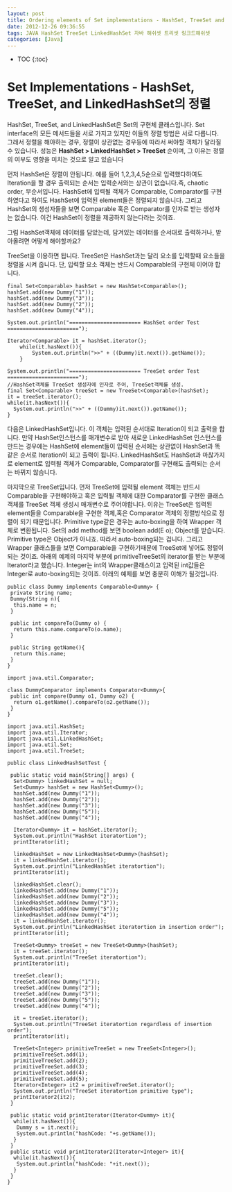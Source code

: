 ```yaml
---
layout: post
title: Ordering elements of Set implementations - HashSet, TreeSet and LinkedHashSet
date: 2012-12-26 09:36:55
tags: JAVA HashSet TreeSet LinkedHashSet 자바 해쉬셋 트리셋 링크드해쉬셋
categories: [Java]
---
```

* TOC
{:toc}


# Set Implementations - HashSet, TreeSet, and LinkedHashSet의 정렬
HashSet, TreeSet, and LinkedHashSet은 Set의 구현체 클래스입니다.
Set interface의 모든 메서드들을 서로 가지고 있지만 이들의 정렬 방법은 서로 다릅니다.
그래서 정렬을 해야하는 경우, 정렬이 상관없는 경우등에 따라서 써야할 객체가 달라질 수 있습니다.
성능은 **HashSet > LinkedHashSet > TreeSet**  순이며, 그 이유는 정렬의 여부도 영향을 미치는 것으로 알고 있습니다


먼저 HashSet은 정렬이 안됩니다. 예를 들어 1,2,3,4,5순으로 입력했다하여도 Iteration을 할 경우 출력되는 순서는 입력순서와는 상관이 없습니다.즉, chaotic order, 무순서입니다. HashSet에 입력될 객체가 Comparable, Comparator를 구현하였다고 하여도 HashSet에 입력된 element들은 정렬되지 않습니다. 그리고 HashSet의 생성자들을 보면 Comparable 혹은 Comparator를 인자로 받는 생성자는 없습니다. 이건 HashSet이 정렬을 제공하지 않는다라는 것이죠.

그럼 HashSet객체에 데이터를 담았는데, 담겨있는 데이터를 순서대로 출력하거나, 받아올려면 어떻게 해야할까요?

TreeSet을 이용하면 됩니다. TreeSet은 HashSet과는 달리 요소를 입력할때 요소들을 정렬을 시켜 줍니다. 단, 입력할 요소 객체는 반드시 Comparable의 구현체 이어야 합니다.

```
final Set<Comparable> hashSet = new HashSet<Comparable>();
hashSet.add(new Dummy("1"));
hashSet.add(new Dummy("3"));
hashSet.add(new Dummy("2"));
hashSet.add(new Dummy("4"));

System.out.println("======================= HashSet order Test =======================");

Iterator<Comparable> it = hashSet.iterator();
	while(it.hasNext()){
		System.out.println(">>" + ((Dummy)it.next()).getName());
	}

System.out.println("======================= TreeSet order Test =======================");
//HashSet객체를 TreeSet 생성자에 인자로 주어, TreeSet객체를 생성.
final Set<Comparable> treeSet = new TreeSet<Comparable>(hashSet);
it = treeSet.iterator();
while(it.hasNext()){
  System.out.println(">>" + ((Dummy)it.next()).getName());
}

```

다음은 LinkedHashSet입니다. 이 객체는 입력된 순서대로 Iteration이 되고 출력을 합니다.
만약 HashSet인스턴스를 매개변수로 받아 새로운 LinkedHashSet 인스턴스를 만드는 경우에는 HashSet에 element들이 입력된 순서에는 상관없이 HashSet과 똑같은 순서로 Iteration이 되고 출력이 됩니다.
LinkedHashSet도 HashSet과 마찮가지로 element로 입력될 객체가 Comparable, Comparator를 구현해도 출력되는 순서는 바뀌지 않습니다.

마지막으로 TreeSet입니다. 먼저 TreeSet에 입력될 element 객체는 반드시 Comparable을 구현해야하고 혹은 입력될 객체에 대한 Comparator를 구현한 클래스 객체를 TreeSet 객체 생성시 매개변수로 주어야합니다.
이유는 TreeSet은 입력된 element들을 Comparable을 구현한 객체,혹은 Comparator 객체의 정렬방식으로 정렬이 되기 때문입니다. Primitive type같은 경우는 auto-boxing을 하여 Wrapper 객체로 변환됩니다.
Set의 add method를 보면 boolean add(E o); Object를 받습니다.
Primitive type은 Object가 아니죠. 따라서 auto-boxing되는 겁니다.
그리고 Wrapper 클래스들을 보면 Comparable을 구현하기때문에 TreeSet에 넣어도 정렬이 되는 것이죠.
아래의 예제의 마지막 부분에 primitiveTreeSet의 iterator를 받는 부분에 Iterator<Integer>라고 했습니다.
Integer는 int의 Wrapper클래스이고 입력된 int값들은 Integer로 auto-boxing되는 것이죠. 아래의 예제를 보면 충분히 이해가 될것입니다.


```
public class Dummy implements Comparable<Dummy> {
 private String name;
 Dummy(String n){
  this.name = n;
 }

 public int compareTo(Dummy o) {
  return this.name.compareTo(o.name);
 }

 public String getName(){
  return this.name;
 }
}

import java.util.Comparator;

class DummyComparator implements Comparator<Dummy>{
 public int compare(Dummy o1, Dummy o2) {
  return o1.getName().compareTo(o2.getName());
 }
}

import java.util.HashSet;
import java.util.Iterator;
import java.util.LinkedHashSet;
import java.util.Set;
import java.util.TreeSet;

public class LinkedHashSetTest {

 public static void main(String[] args) {
  Set<Dummy> linkedHashSet = null;
  Set<Dummy> hashSet = new HashSet<Dummy>();
  hashSet.add(new Dummy("1"));
  hashSet.add(new Dummy("2"));
  hashSet.add(new Dummy("3"));
  hashSet.add(new Dummy("5"));
  hashSet.add(new Dummy("4"));

  Iterator<Dummy> it = hashSet.iterator();
  System.out.println("HashSet iteratortion");
  printIterator(it);

  linkedHashSet = new LinkedHashSet<Dummy>(hashSet);
  it = linkedHashSet.iterator();
  System.out.println("LinkedHashSet iteratortion");
  printIterator(it);

  linkedHashSet.clear();
  linkedHashSet.add(new Dummy("1"));
  linkedHashSet.add(new Dummy("2"));
  linkedHashSet.add(new Dummy("3"));
  linkedHashSet.add(new Dummy("5"));
  linkedHashSet.add(new Dummy("4"));
  it = linkedHashSet.iterator();
  System.out.println("LinkedHashSet iteratortion in insertion order");
  printIterator(it);

  TreeSet<Dummy> treeSet = new TreeSet<Dummy>(hashSet);
  it = treeSet.iterator();
  System.out.println("TreeSet iteratortion");
  printIterator(it);

  treeSet.clear();
  treeSet.add(new Dummy("1"));
  treeSet.add(new Dummy("2"));
  treeSet.add(new Dummy("3"));
  treeSet.add(new Dummy("5"));
  treeSet.add(new Dummy("4"));

  it = treeSet.iterator();
  System.out.println("TreeSet iteratortion regardless of insertion order");
  printIterator(it);

  TreeSet<Integer> primitiveTreeSet = new TreeSet<Integer>();
  primitiveTreeSet.add(1);
  primitiveTreeSet.add(2);
  primitiveTreeSet.add(3);
  primitiveTreeSet.add(4);
  primitiveTreeSet.add(5);
  Iterator<Integer> it2 = primitiveTreeSet.iterator();
  System.out.println("TreeSet iteratortion primitive type");
  printIterator2(it2);
 }

 public static void printIterator(Iterator<Dummy> it){
  while(it.hasNext()){
   Dummy s = it.next();
   System.out.println("hashCode: "+s.getName());
  }
 }
 public static void printIterator2(Iterator<Integer> it){
  while(it.hasNext()){
   System.out.println("hashCode: "+it.next());
  }
 }
}
```
